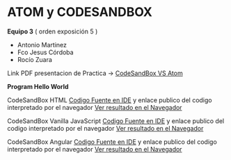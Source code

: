# ATOM y CODESANDBOX


**Equipo 3** ( orden exposición 5 )

- Antonio Martinez
- Fco Jesus Córdoba
- Rocío Zuara

Link PDF presentacion de Practica -> [CodeSandBox VS Atom](CodeSandBox_Atom.pdf)

**Program Hello World**

CodeSandBox HTML [Codigo Fuente en IDE](https://codesandbox.io/s/html-hello-world-2jy5ul) y enlace publico del codigo interpretado por el navegador [Ver resultado en el Navegador](https://2jy5ul.csb.app/) 

CodeSandBox Vanilla JavaScript [Codigo Fuente en IDE](https://codesandbox.io/s/vanillajs-hello-world-j39vim) y enlace publico del codigo interpretado por el navegador [Ver resultado en el Navegador](https://j39vim.csb.app/) 

CodeSandBox Angular [Codigo Fuente en IDE](https://codesandbox.io/s/hello-world-angular-y32yyc?file=/src/main.ts) y enlace publico del codigo interpretado por el navegador [Ver resultado en el Navegador](https://y32yyc.csb.app/) 
